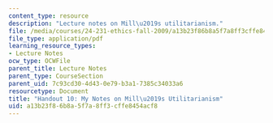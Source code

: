 ```yaml
---
content_type: resource
description: "Lecture notes on Mill\u2019s utilitarianism."
file: /media/courses/24-231-ethics-fall-2009/a13b23f86b8a5f7a8ff3cffe8454acf8_MIT24_231F09_lec11.pdf
file_type: application/pdf
learning_resource_types:
- Lecture Notes
ocw_type: OCWFile
parent_title: Lecture Notes
parent_type: CourseSection
parent_uid: 7c93cd30-4d43-0e79-b3a1-7385c34033a6
resourcetype: Document
title: "Handout 10: My Notes on Mill\u2019s Utilitarianism"
uid: a13b23f8-6b8a-5f7a-8ff3-cffe8454acf8
---
```

